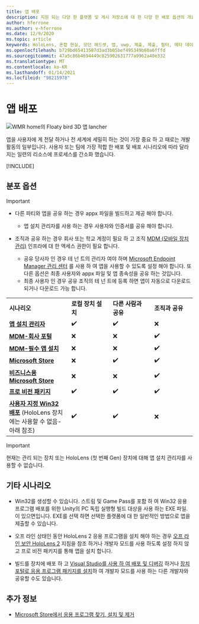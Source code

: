 ```yaml
---
title: 앱 배포
description: 지원 되는 다양 한 플랫폼 및 게시 저장소에 대 한 다양 한 배포 옵션의 개요입니다.
author: hferrone
ms.author: v-hferrone
ms.date: 12/9/2020
ms.topic: article
keywords: HoloLens, 혼합 현실, 모던 헤드셋, 앱, uwp, 제출, 제출, 필터, 메타 데이터, 시스템 요구 사항, 키워드, wack, 인증, 패키지, appx, 머천다이징
ms.openlocfilehash: b729bd65413587d3ad3b05bef495349b60a6fffd
ms.sourcegitcommit: 47a5c86b4694449c825902631777a9962a40e332
ms.translationtype: MT
ms.contentlocale: ko-KR
ms.lasthandoff: 01/14/2021
ms.locfileid: "98215978"
---
```

# <a name="distributing-your-apps"></a>앱 배포

![WMR home의 Floaty bird 3D 앱 lancher](images/distribute-hero-image.png)

앱을 사용자에 게 전달 하거나 전 세계에 세밀히 하는 것이 가장 중요 하 고 때로는 개발 활동의 일부입니다. 사용자 또는 팀에 가장 적합 한 배포 및 배포 시나리오에 따라 달라 지는 일련의 리소스에 프로세스를 간소화 했습니다.

[!INCLUDE[](includes/before-submission.md)]

## <a name="distribution-options"></a>분포 옵션

> [!IMPORTANT]
> * 다른 파티와 앱을 공유 하는 경우 appx 파일을 빌드하고 제공 해야 합니다. 
>     * 앱 설치 관리자를 사용 하는 경우 사용자와 인증서를 공유 해야 합니다.
> 
> * 조직과 공유 하는 경우 회사 또는 학교 계정이 필요 하 고 조직 [MDM (모바일 장치 관리)](https://docs.microsoft.com/hololens/hololens-enroll-mdm) 인프라에 대 한 액세스 권한이 필요 합니다.  
>    * 공유 당사자 인 경우 테 넌 트의 관리자 여야 하며 [Microsoft Endpoint Manager 관리 센터](https://docs.microsoft.com/mem/intune/apps/apps-deploy) 를 사용 하 여 앱을 사용할 수 있도록 설정 해야 합니다. 또 다른 옵션은 최종 사용자와 appx 파일 및 앱 종속성을 공유 하는 것입니다.
>    * 최종 사용자 인 경우 공유 조직의 테 넌 트에 등록 하면 앱이 자동으로 다운로드 되거나 다운로드 가능 합니다. 

<table>
<colgroup>
    <col width="33%" />
    <col width="22%" />
    <col width="22%" />
    <col width="22%" />
</colgroup>
<tr>
    <td><strong>시나리오</strong></td>
    <td><strong>로컬 장치 설치</strong></td>
    <td><strong>다른 사람과 공유</strong></td>
    <td><strong>조직과 공유</strong></td>
</tr>
<tr>
    <td><a href="https://docs.microsoft.com/hololens/app-deploy-app-installer"><strong>앱 설치 관리자</strong></td>
    <td>✔️</td>
    <td>✔️</td>
    <td>❌</td>
</tr>
<tr>
    <td><a href="https://docs.microsoft.com/hololens/app-deploy-app-installer"><strong>MDM-회사 포털</strong></a></td>
    <td>❌</td>
    <td>❌</td>
    <td>✔️</td>
</tr>
<tr>
    <td><a href="https://docs.microsoft.com/hololens/app-deploy-intune"><strong>MDM-필수 앱 설치</strong></a></td>
    <td>❌</td>
    <td>❌</td>
    <td>✔️</td>
</tr>
<tr>
    <td><a href="submitting-an-app-to-the-microsoft-store.md"><strong>Microsoft Store</strong></a></td>
    <td>❌</td>
    <td>✔️</td>
    <td>✔️</td>
</tr>
<tr>
    <td><a href="https://docs.microsoft.com/hololens/app-deploy-store-business"><strong>비즈니스용 Microsoft Store</strong></a></td>
    <td>❌</td>
    <td>❌</td>
    <td>✔️</td>
</tr>
<tr>
    <td><a href="https://docs.microsoft.com/hololens/app-deploy-provisioning-package"><strong>프로 비전 패키지</strong></a></td>
    <td>✔️</td>
    <td>✔️</td>
    <td>✔️</td>
</tr>
<tr>
    <td><a href="#other-scenarios"><strong>사용자 지정 Win32 배포</strong></a> (HoloLens 장치에는 사용할 수 없음-아래 참조)</td>
    <td>✔️</td>
    <td>✔️</td>
    <td>❌</td>
</tr>
</table>

> [!IMPORTANT]
> 현재는 관리 되는 장치 또는 HoloLens (첫 번째 Gen) 장치에 대해 앱 설치 관리자를 사용할 수 없습니다.

## <a name="other-scenarios"></a>기타 시나리오

* Win32를 생성할 수 있습니다. 스트림 및 Game Pass를 포함 하 여 Win32 응용 프로그램 배포를 위한 Unity의 PC 독립 실행형 빌드 대상을 사용 하는 EXE 파일. 이 있으면입니다. EXE를 선택 하면 선택한 플랫폼에 대 한 일반적인 방법으로 앱을 제출할 수 있습니다. 

* 오프 라인 상태인 동안 HoloLens 2 응용 프로그램을 설치 해야 하는 경우 [오프 라인 보안 HoloLens 2](https://docs.microsoft.com/hololens/hololens-common-scenarios-offline-secure) 지침을 참조 하거나 개발자 모드를 사용 하도록 설정 하지 않고 프로 비전 패키지를 통해 앱을 설치 합니다.

* 빌드를 장치에 배포 하 고 [Visual Studio를 사용 하 여 배포 및 디버깅](../develop/platform-capabilities-and-apis/using-visual-studio.md) 하거나 [장치 포털로 응용 프로그램 패키지를 설치](../develop/platform-capabilities-and-apis/using-the-windows-device-portal.md#sideloading-applications)하 여 개발자 모드를 사용 하는 다른 개발자와 공유할 수도 있습니다.

## <a name="see-also"></a>추가 정보
* [Microsoft Store에서 응용 프로그램 찾기, 설치 및 제거](https://docs.microsoft.com/hololens/holographic-store-apps)

